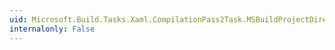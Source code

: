 ```yaml
---
uid: Microsoft.Build.Tasks.Xaml.CompilationPass2Task.MSBuildProjectDirectory
internalonly: False
---
```

